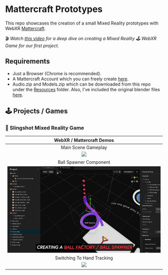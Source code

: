 # Mattercraft Prototypes
This repo showcases the creation of a small Mixed Reality prototypes with WebXR [Mattercraft](https://zap.works/mattercraft).

🎬 _Watch [this video](https://youtu.be) for a deep dive on creating a Mixed Reality 🕹️ WebXR Game for our first project._

## Requirements
- Just a Browser (Chrome is recommended).
- A Mattercraft Account which you can freely create [here](https://bit.ly/3VSmruD).
- Audio.zip and Models.zip which can be downloaded from this repo under the [Resources](../../tree/master/Resources) folder. Also, I've included the original blender files [here](../../tree/master/BlenderFiles).

## 🕹️ Projects / Games

### 🎯 Slingshot Mixed Reality Game

|**WebXR / Mattercraft Demos**|
|:-:|
|Main Scene Gameplay|
|<img src="https://github.com/dilmerv/SlingshotMRGame/blob/master/Docs/images/SlingshotGame.gif" width="560">|
|Ball Spawner Component|
|<img src="https://github.com/dilmerv/SlingshotMRGame/blob/master/Docs/images/BallSpawner.gif" width="560">|
|Switching To Hand Tracking|
|<img src="https://github.com/dilmerv/SlingshotMRGame/blob/master/Docs/images/ToHandTracking.gif" width="560">|
